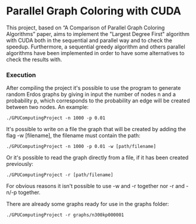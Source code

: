 # Parallel Graph Coloring with CUDA

This project, based on “A Comparison of Parallel Graph Coloring Algorithms” paper, aims to implement the "Largest Degree First" algorithm with CUDA both in the sequential and parallel way and to check the speedup. Furthermore, a sequential greedy algorithm and others parallel algorithms have been implemented in order to have some alternatives to check the results with.

### Execution

After compiling the project it's possible to use the program to generate random Erdos graphs by giving in input the number of nodes n and a probability p, which corresponds to the probability an edge will be created between two nodes. An example:

```./GPUComputingProject -n 1000 -p 0.01```

It's possible to write on a file the graph that will be created by adding the flag -w [filename], the filename must contain the path:

```./GPUComputingProject -n 1000 -p 0.01 -w [path/filename]```

Or it's possible to read the graph directly from a file, if it has been created previously:

```./GPUComputingProject -r [path/filename]```

For obvious reasons it isn't possible to use -w and -r together nor -r and -n/-p together.

There are already some graphs ready for use in the graphs folder:

```./GPUComputingProject -r graphs/n300kp000001```